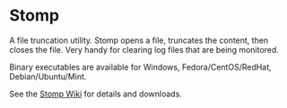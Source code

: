 # Stomp
A file truncation utility. Stomp opens a file, truncates the content,
then closes the file. Very handy for clearing log files that are
being monitored.

Binary executables are available for Windows, Fedora/CentOS/RedHat, Debian/Ubuntu/Mint.

See the [Stomp Wiki](https://github.com/Corionis/Stomp/wiki) for details and downloads.
